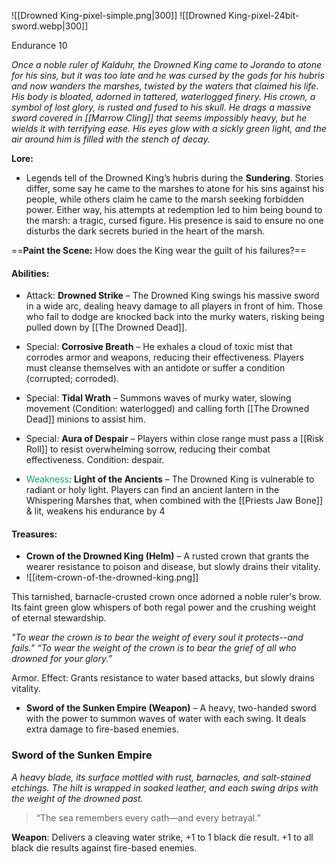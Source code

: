 ![[Drowned King-pixel-simple.png|300]]  ![[Drowned King-pixel-24bit-sword.webp|300]]

Endurance 10

_Once a noble ruler of Kalduhr, the Drowned King came to Jorando to atone for his sins, but it was too late and he was cursed by the gods for his hubris and now wanders the marshes, twisted by the waters that claimed his life. His body is bloated, adorned in tattered, waterlogged finery. His crown, a symbol of lost glory, is rusted and fused to his skull. He drags a massive sword covered in [[Marrow Cling]] that seems impossibly heavy, but he wields it with terrifying ease. His eyes glow with a sickly green light, and the air around him is filled with the stench of decay._

**Lore:**
- Legends tell of the Drowned King’s hubris during the **Sundering**. Stories differ, some say he came to the marshes to atone for his sins against his people, while others claim he came to the marsh seeking forbidden power. Either way, his attempts at redemption led to him being bound to the marsh: a tragic, cursed figure. His presence is said to ensure no one disturbs the dark secrets buried in the heart of the marsh.

==**Paint the Scene:** How does the King wear the guilt of his failures?==

#### Abilities:
* Attack: **Drowned Strike** – The Drowned King swings his massive sword in a wide arc, dealing heavy damage to all players in front of him. Those who fail to dodge are knocked back into the murky waters, risking being pulled down by [[The Drowned Dead]].

* Special: **Corrosive Breath** – He exhales a cloud of toxic mist that corrodes armor and weapons, reducing their effectiveness. Players must cleanse themselves with an antidote or suffer a condition (corrupted; corroded).

* Special: **Tidal Wrath** – Summons waves of murky water, slowing movement (Condition: waterlogged) and calling forth [[The Drowned Dead]] minions to assist him.

* Special: **Aura of Despair** – Players within close range must pass a [[Risk Roll]] to resist overwhelming sorrow, reducing their combat effectiveness. Condition: despair.   

* <span style="color:rgb(0, 176, 80)">Weakness</span>: **Light of the Ancients** – The Drowned King is vulnerable to radiant or holy light. Players can find an ancient lantern in the Whispering Marshes that, when combined with the [[Priests Jaw Bone]] & lit, weakens his endurance by 4
#### Treasures:
- **Crown of the Drowned King (Helm)** – A rusted crown that grants the wearer resistance to poison and disease, but slowly drains their vitality.
- ![[item-crown-of-the-drowned-king.png]]

This tarnished, barnacle-crusted crown once adorned a noble ruler's brow. Its faint green glow whispers of both regal power and the crushing weight of eternal stewardship.

_"To wear the crown is to bear the weight of every soul it protects--and fails."_
_“To wear the weight of the crown is to bear the grief of all who drowned for your glory.”_

Armor. Effect: Grants resistance to water based attacks, but slowly drains vitality.


- **Sword of the Sunken Empire (Weapon)** – A heavy, two-handed sword with the power to summon waves of water with each swing. It deals extra damage to fire-based enemies.

### **Sword of the Sunken Empire**

_A heavy blade, its surface mottled with rust, barnacles, and salt-stained etchings. The hilt is wrapped in soaked leather, and each swing drips with the weight of the drowned past._

> “The sea remembers every oath—and every betrayal.”

**Weapon**: Delivers a cleaving water strike, +1 to 1 black die result. +1 to all black die results against fire-based enemies.